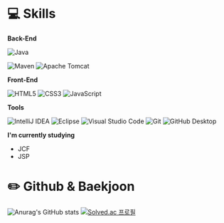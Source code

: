 # 💻 Skills

**Back-End**

![Java](https://img.shields.io/badge/java-%23ED8B00.svg?style=for-the-badge&logo=java&logoColor=white)

![Maven](https://img.shields.io/badge/Apache%20Maven-C71A36.svg?style=for-the-badge&logo=Apache%20Maven&logoColor=white)
![Apache Tomcat](https://img.shields.io/badge/apache%20tomcat-F8DC75.svg?style=for-the-badge&logo=Apache%20Tomcat&logoColor=white)



**Front-End**

![HTML5](https://img.shields.io/badge/html5-%23E34F26.svg?style=for-the-badge&logo=html5&logoColor=white)
![CSS3](https://img.shields.io/badge/css3-%231572B6.svg?style=for-the-badge&logo=css3&logoColor=white)
![JavaScript](https://img.shields.io/badge/javascript-%23323330.svg?style=for-the-badge&logo=javascript&logoColor=%23F7DF1E)

**Tools**

![IntelliJ IDEA](https://img.shields.io/badge/IntelliJIDEA-000000.svg?style=for-the-badge&logo=intellij-idea&logoColor=white)
![Eclipse](https://img.shields.io/badge/Eclipse-FE7A16.svg?style=for-the-badge&logo=Eclipse&logoColor=white)
![Visual Studio Code](https://img.shields.io/badge/Visual%20Studio%20Code-0078d7.svg?style=for-the-badge&logo=visual-studio-code&logoColor=white)
![Git](https://img.shields.io/badge/git-%23F05033.svg?style=for-the-badge&logo=git&logoColor=white)
![GitHub Desktop](https://img.shields.io/badge/github%20desktop-9933CC.svg?style=for-the-badge&logo=github&logoColor=white)


**I'm currently studying**

* JCF
* JSP


# ✏️ Github & Baekjoon

![Anurag's GitHub stats](https://github-readme-stats.vercel.app/api?username=Com-Sun&show_icons=true&theme=radical) [![Solved.ac
프로필](http://mazassumnida.wtf/api/v2/generate_badge?boj=shiningj96)](https://solved.ac/shiningj96)
